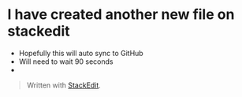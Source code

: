 # I have created another new file on stackedit

- Hopefully this will auto sync to GitHub
- Will need to wait 90 seconds
-


> Written with [StackEdit](https://stackedit.io/).
<!--stackedit_data:
eyJoaXN0b3J5IjpbMTAyOTU0MzIwOV19
-->